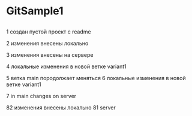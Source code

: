 # GitSample1

## 

  1 создан пустой проект с readme
  
  2 изменения внесены локально
  
  3 изменения внесены на сервере


  4 локальные изменения в новой ветке variant1

  5 ветка main породолжает меняться
  6 локальные изменения в новой ветке variant1
  
  7 in main changes on server

  82 изменения внесены локально
  81 server

